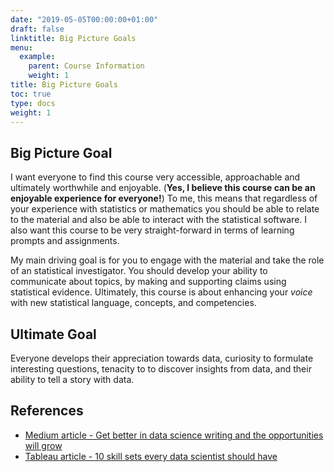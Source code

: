```yaml
---
date: "2019-05-05T00:00:00+01:00"
draft: false
linktitle: Big Picture Goals
menu:
  example:
    parent: Course Information
    weight: 1
title: Big Picture Goals
toc: true
type: docs
weight: 1
---
```



## Big Picture Goal

I want everyone to find this course very accessible, approachable and ultimately worthwhile and enjoyable. (**Yes, I believe this course can be an enjoyable experience for everyone!**) To me, this means that regardless of your experience with statistics or mathematics you should be able to relate to the material and also be able to interact with the statistical software. I also want this course to be very straight-forward in terms of learning prompts and assignments.  

My main driving goal is for you to engage with the material and take the role of an statistical investigator.  You should develop your ability to communicate about topics, by making and supporting claims using statistical evidence.  Ultimately, this course is about enhancing your *voice* with new statistical language, concepts, and competencies.

## Ultimate Goal
Everyone develops their appreciation towards data, curiosity to formulate interesting questions, tenacity to to discover insights from data, and their ability to tell a story with data.


## References
- [Medium article - Get better in data science writing and the opportunities will grow](https://towardsdatascience.com/get-better-in-data-science-writing-and-the-opportunities-will-grow-9d37fdada262)
- [Tableau article - 10 skill sets every data scientist should have](https://www.tableau.com/learn/articles/data-science-skills)



